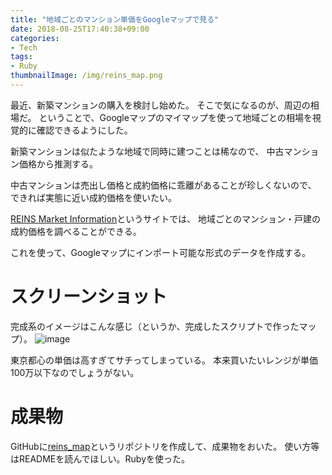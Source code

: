 ```yaml
---
title: "地域ごとのマンション単価をGoogleマップで見る"
date: 2018-08-25T17:40:38+09:00
categories:
- Tech
tags:
- Ruby
thumbnailImage: /img/reins_map.png
---
```


最近、新築マンションの購入を検討し始めた。
そこで気になるのが、周辺の相場だ。
ということで、Googleマップのマイマップを使って地域ごとの相場を視覚的に確認できるようにした。

<!--more-->

新築マンションは似たような地域で同時に建つことは稀なので、
中古マンション価格から推測する。

中古マンションは売出し価格と成約価格に乖離があることが珍しくないので、
できれば実態に近い成約価格を使いたい。

[REINS Market Information](http://www.contract.reins.or.jp)というサイトでは、
地域ごとのマンション・戸建の成約価格を調べることができる。

これを使って、Googleマップにインポート可能な形式のデータを作成する。

# スクリーンショット
完成系のイメージはこんな感じ（というか、完成したスクリプトで作ったマップ）。
![image](/img/reins_map.png)

東京都心の単価は高すぎてサチってしまっている。
本来買いたいレンジが単価100万以下なのでしょうがない。

# 成果物
GitHubに[reins_map](https://github.com/shidetake/reins_map)というリポジトリを作成して、成果物をおいた。
使い方等はREADMEを読んでほしい。Rubyを使った。
